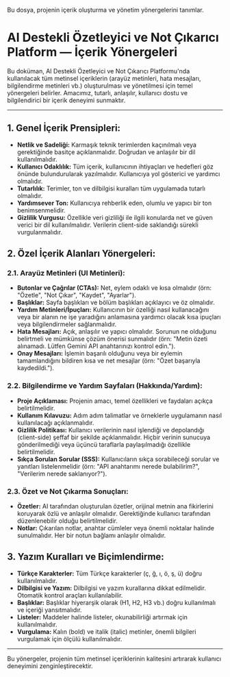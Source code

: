 Bu dosya, projenin içerik oluşturma ve yönetim yönergelerini tanımlar.

# AI Destekli Özetleyici ve Not Çıkarıcı Platform — İçerik Yönergeleri

Bu doküman, AI Destekli Özetleyici ve Not Çıkarıcı Platformu'nda kullanılacak tüm metinsel içeriklerin (arayüz metinleri, hata mesajları, bilgilendirme metinleri vb.) oluşturulması ve yönetilmesi için temel yönergeleri belirler. Amacımız, tutarlı, anlaşılır, kullanıcı dostu ve bilgilendirici bir içerik deneyimi sunmaktır.

---

## 1. Genel İçerik Prensipleri:

*   **Netlik ve Sadeliği:** Karmaşık teknik terimlerden kaçınılmalı veya gerektiğinde basitçe açıklanmalıdır. Doğrudan ve anlaşılır bir dil kullanılmalıdır.
*   **Kullanıcı Odaklılık:** Tüm içerik, kullanıcının ihtiyaçları ve hedefleri göz önünde bulundurularak yazılmalıdır. Kullanıcıya yol gösterici ve yardımcı olmalıdır.
*   **Tutarlılık:** Terimler, ton ve dilbilgisi kuralları tüm uygulamada tutarlı olmalıdır.
*   **Yardımsever Ton:** Kullanıcıya rehberlik eden, olumlu ve yapıcı bir ton benimsenmelidir.
*   **Gizlilik Vurgusu:** Özellikle veri gizliliği ile ilgili konularda net ve güven verici bir dil kullanılmalıdır. Verilerin client-side saklandığı sürekli vurgulanmalıdır.

## 2. Özel İçerik Alanları Yönergeleri:

### 2.1. Arayüz Metinleri (UI Metinleri):
*   **Butonlar ve Çağrılar (CTAs):** Net, eylem odaklı ve kısa olmalıdır (örn: "Özetle", "Not Çıkar", "Kaydet", "Ayarlar").
*   **Başlıklar:** Sayfa başlıkları ve bölüm başlıkları açıklayıcı ve öz olmalıdır.
*   **Yardım Metinleri/İpuçları:** Kullanıcının bir özelliği nasıl kullanacağını veya bir alanın ne işe yaradığını anlamasına yardımcı olacak kısa ipuçları veya bilgilendirmeler sağlanmalıdır.
*   **Hata Mesajları:** Açık, anlaşılır ve yapıcı olmalıdır. Sorunun ne olduğunu belirtmeli ve mümkünse çözüm önerisi sunmalıdır (örn: "Metin özeti alınamadı. Lütfen Gemini API anahtarınızı kontrol edin.").
*   **Onay Mesajları:** İşlemin başarılı olduğunu veya bir eylemin tamamlandığını bildiren kısa ve net mesajlar (örn: "Özet başarıyla kaydedildi.").

### 2.2. Bilgilendirme ve Yardım Sayfaları (Hakkında/Yardım):
*   **Proje Açıklaması:** Projenin amacı, temel özellikleri ve faydaları açıkça belirtilmelidir.
*   **Kullanım Kılavuzu:** Adım adım talimatlar ve örneklerle uygulamanın nasıl kullanılacağı açıklanmalıdır.
*   **Gizlilik Politikası:** Kullanıcı verilerinin nasıl işlendiği ve depolandığı (client-side) şeffaf bir şekilde açıklanmalıdır. Hiçbir verinin sunucuya gönderilmediği veya üçüncü taraflarla paylaşılmadığı özellikle belirtilmelidir.
*   **Sıkça Sorulan Sorular (SSS):** Kullanıcıların sıkça sorabileceği sorular ve yanıtları listelenmelidir (örn: "API anahtarımı nerede bulabilirim?", "Verilerim nerede saklanıyor?").

### 2.3. Özet ve Not Çıkarma Sonuçları:
*   **Özetler:** AI tarafından oluşturulan özetler, orijinal metnin ana fikirlerini koruyarak özlü ve anlaşılır olmalıdır. Gerektiğinde kullanıcı tarafından düzenlenebilir olduğu belirtilmelidir.
*   **Notlar:** Çıkarılan notlar, anahtar cümleler veya önemli noktalar halinde sunulmalıdır. Her bir notun bağlamı anlaşılır olmalıdır.

## 3. Yazım Kuralları ve Biçimlendirme:

*   **Türkçe Karakterler:** Tüm Türkçe karakterler (ç, ğ, ı, ö, ş, ü) doğru kullanılmalıdır.
*   **Dilbilgisi ve Yazım:** Dilbilgisi ve yazım kurallarına dikkat edilmelidir. Otomatik kontrol araçları kullanılabilir.
*   **Başlıklar:** Başlıklar hiyerarşik olarak (H1, H2, H3 vb.) doğru kullanılmalı ve içeriği yansıtmalıdır.
*   **Listeler:** Maddeler halinde listeler, okunabilirliği artırmak için kullanılmalıdır.
*   **Vurgulama:** Kalın (bold) ve italik (italic) metinler, önemli bilgileri vurgulamak için ölçülü kullanılmalıdır.

---

Bu yönergeler, projenin tüm metinsel içeriklerinin kalitesini artırarak kullanıcı deneyimini zenginleştirecektir.